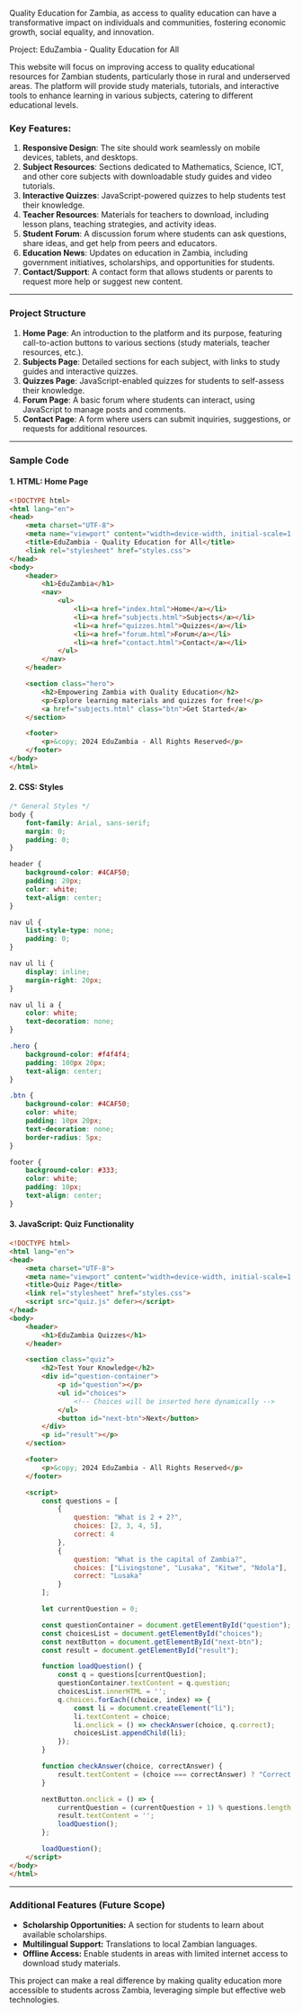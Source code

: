  Quality Education for Zambia, as access to quality education can have a transformative impact on individuals and communities, fostering economic growth, social equality, and innovation.

 Project: EduZambia - Quality Education for All

This website will focus on improving access to quality educational resources for Zambian students, particularly those in rural and underserved areas. The platform will provide study materials, tutorials, and interactive tools to enhance learning in various subjects, catering to different educational levels.

### Key Features:

1. **Responsive Design**: The site should work seamlessly on mobile devices, tablets, and desktops.
2. **Subject Resources**: Sections dedicated to Mathematics, Science, ICT, and other core subjects with downloadable study guides and video tutorials.
3. **Interactive Quizzes**: JavaScript-powered quizzes to help students test their knowledge.
4. **Teacher Resources**: Materials for teachers to download, including lesson plans, teaching strategies, and activity ideas.
5. **Student Forum**: A discussion forum where students can ask questions, share ideas, and get help from peers and educators.
6. **Education News**: Updates on education in Zambia, including government initiatives, scholarships, and opportunities for students.
7. **Contact/Support**: A contact form that allows students or parents to request more help or suggest new content.

---

### Project Structure

1. **Home Page**: An introduction to the platform and its purpose, featuring call-to-action buttons to various sections (study materials, teacher resources, etc.).
2. **Subjects Page**: Detailed sections for each subject, with links to study guides and interactive quizzes.
3. **Quizzes Page**: JavaScript-enabled quizzes for students to self-assess their knowledge.
4. **Forum Page**: A basic forum where students can interact, using JavaScript to manage posts and comments.
5. **Contact Page**: A form where users can submit inquiries, suggestions, or requests for additional resources.

---

### Sample Code

#### 1. **HTML: Home Page**

```html
<!DOCTYPE html>
<html lang="en">
<head>
    <meta charset="UTF-8">
    <meta name="viewport" content="width=device-width, initial-scale=1.0">
    <title>EduZambia - Quality Education for All</title>
    <link rel="stylesheet" href="styles.css">
</head>
<body>
    <header>
        <h1>EduZambia</h1>
        <nav>
            <ul>
                <li><a href="index.html">Home</a></li>
                <li><a href="subjects.html">Subjects</a></li>
                <li><a href="quizzes.html">Quizzes</a></li>
                <li><a href="forum.html">Forum</a></li>
                <li><a href="contact.html">Contact</a></li>
            </ul>
        </nav>
    </header>

    <section class="hero">
        <h2>Empowering Zambia with Quality Education</h2>
        <p>Explore learning materials and quizzes for free!</p>
        <a href="subjects.html" class="btn">Get Started</a>
    </section>

    <footer>
        <p>&copy; 2024 EduZambia - All Rights Reserved</p>
    </footer>
</body>
</html>
```

#### 2. **CSS: Styles**

```css
/* General Styles */
body {
    font-family: Arial, sans-serif;
    margin: 0;
    padding: 0;
}

header {
    background-color: #4CAF50;
    padding: 20px;
    color: white;
    text-align: center;
}

nav ul {
    list-style-type: none;
    padding: 0;
}

nav ul li {
    display: inline;
    margin-right: 20px;
}

nav ul li a {
    color: white;
    text-decoration: none;
}

.hero {
    background-color: #f4f4f4;
    padding: 100px 20px;
    text-align: center;
}

.btn {
    background-color: #4CAF50;
    color: white;
    padding: 10px 20px;
    text-decoration: none;
    border-radius: 5px;
}

footer {
    background-color: #333;
    color: white;
    padding: 10px;
    text-align: center;
}
```

#### 3. **JavaScript: Quiz Functionality**

```html
<!DOCTYPE html>
<html lang="en">
<head>
    <meta charset="UTF-8">
    <meta name="viewport" content="width=device-width, initial-scale=1.0">
    <title>Quiz Page</title>
    <link rel="stylesheet" href="styles.css">
    <script src="quiz.js" defer></script>
</head>
<body>
    <header>
        <h1>EduZambia Quizzes</h1>
    </header>

    <section class="quiz">
        <h2>Test Your Knowledge</h2>
        <div id="question-container">
            <p id="question"></p>
            <ul id="choices">
                <!-- Choices will be inserted here dynamically -->
            </ul>
            <button id="next-btn">Next</button>
        </div>
        <p id="result"></p>
    </section>

    <footer>
        <p>&copy; 2024 EduZambia - All Rights Reserved</p>
    </footer>

    <script>
        const questions = [
            {
                question: "What is 2 + 2?",
                choices: [2, 3, 4, 5],
                correct: 4
            },
            {
                question: "What is the capital of Zambia?",
                choices: ["Livingstone", "Lusaka", "Kitwe", "Ndola"],
                correct: "Lusaka"
            }
        ];

        let currentQuestion = 0;

        const questionContainer = document.getElementById("question");
        const choicesList = document.getElementById("choices");
        const nextButton = document.getElementById("next-btn");
        const result = document.getElementById("result");

        function loadQuestion() {
            const q = questions[currentQuestion];
            questionContainer.textContent = q.question;
            choicesList.innerHTML = '';
            q.choices.forEach((choice, index) => {
                const li = document.createElement("li");
                li.textContent = choice;
                li.onclick = () => checkAnswer(choice, q.correct);
                choicesList.appendChild(li);
            });
        }

        function checkAnswer(choice, correctAnswer) {
            result.textContent = (choice === correctAnswer) ? "Correct!" : "Try again!";
        }

        nextButton.onclick = () => {
            currentQuestion = (currentQuestion + 1) % questions.length;
            result.textContent = '';
            loadQuestion();
        };

        loadQuestion();
    </script>
</body>
</html>
```

---

### Additional Features (Future Scope)
- **Scholarship Opportunities:** A section for students to learn about available scholarships.
- **Multilingual Support:** Translations to local Zambian languages.
- **Offline Access:** Enable students in areas with limited internet access to download study materials.

This project can make a real difference by making quality education more accessible to students across Zambia, leveraging simple but effective web technologies.
